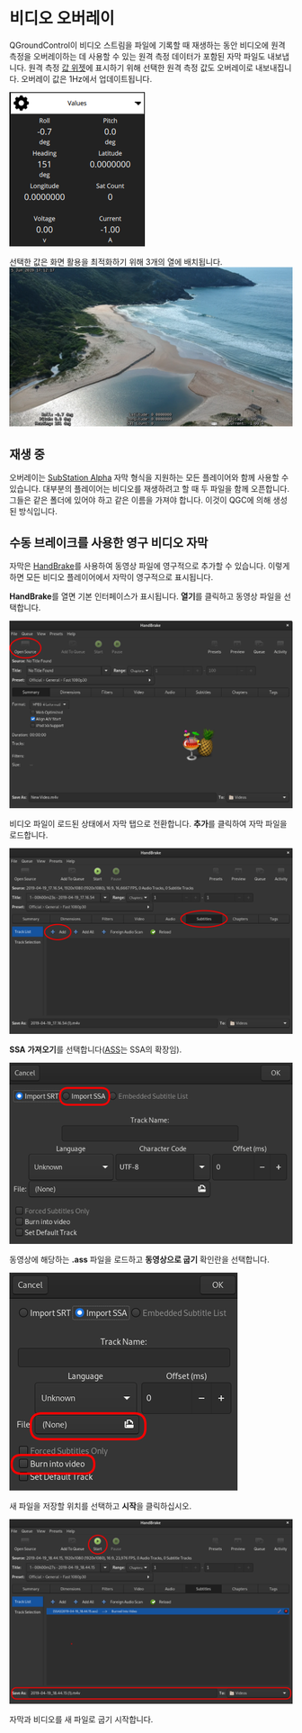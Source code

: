 # 비디오 오버레이

QGroundControl이 비디오 스트림을 파일에 기록할 때 재생하는 동안 비디오에 원격 측정을 오버레이하는 데 사용할 수 있는 원격 측정 데이터가 포함된 자막 파일도 내보냅니다. 원격 측정 [값 위젯](FlyView.md#values-telemetry)에 표시하기 위해 선택한 원격 측정 값도 오버레이로 내보내집니다. 오버레이 값은 1Hz에서 업데이트됩니다.

![값 위젯](../../../assets/fly/overlay_widget.png)

선택한 값은 화면 활용을 최적화하기 위해 3개의 열에 배치됩니다.![작동 중 오버레이](../../../assets/fly/overlay_capture.png)

## 재생 중

오버레이는 [SubStation Alpha](https://en.wikipedia.org/wiki/SubStation_Alpha#Players_and_renderers) 자막 형식을 지원하는 모든 플레이어와 함께 사용할 수 있습니다. 대부분의 플레이어는 비디오를 재생하려고 할 때 두 파일을 함께 오픈합니다. 그들은 같은 폴더에 있어야 하고 같은 이름을 가져야 합니다. 이것이 QGC에 의해 생성된 방식입니다.

## 수동 브레이크를 사용한 영구 비디오 자막

자막은 [HandBrake](https://handbrake.fr/)를 사용하여 동영상 파일에 영구적으로 추가할 수 있습니다. 이렇게 하면 모든 비디오 플레이어에서 자막이 영구적으로 표시됩니다.

**HandBrake**를 열면 기본 인터페이스가 표시됩니다. **열기**를 클릭하고 동영상 파일을 선택합니다.

![비디오 파일을 여는 방법을 보여주는 핸드브레이크 UI](../../../assets/fly/videoOverlay/1-open.png)

비디오 파일이 로드된 상태에서 자막 탭으로 전환합니다. **추가**를 클릭하여 자막 파일을 로드합니다.

![자막 추가 방법을 보여주는 핸드브레이크 UI 스크린샷](../../../assets/fly/videoOverlay/2-subtitles.png)

**SSA 가져오기**를 선택합니다([ASS](https://en.wikipedia.org/wiki/SubStation_Alpha#Advanced_SubStation_Alpha)는 SSA의 확장임).

![SSA 파일 가져오기](../../../assets/fly/videoOverlay/3-ssa.png)

동영상에 해당하는 **.ass** 파일을 로드하고 **동영상으로 굽기** 확인란을 선택합니다.

![굽기](../../../assets/fly/videoOverlay/4-openandburn.png)

새 파일을 저장할 위치를 선택하고 **시작**을 클릭하십시오.

![새 파일 굽기 시작](../../../assets/fly/videoOverlay/5-start.png)

자막과 비디오를 새 파일로 굽기 시작합니다.